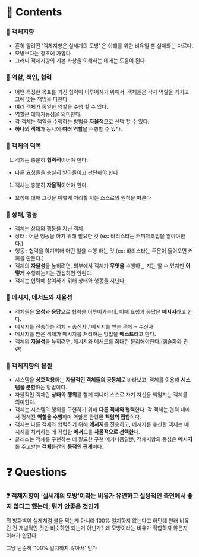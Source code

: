 # 📌 Contents

### 📌 객체지향

- 흔히 알려진 ‘객체지향은 실세계의 모방’ 은 이해를 위한 비유일 뿐 실제와는 다르다.
- 모방보다는 창조에 가깝다
- 그러니 객체지향의 기본 사상을 이해하는 데에는 도움이 된다.

### 📌 역할, 책임, 협력

- 어떤 특정한 목표를 가진 협력이 이루어지기 위해서, 객체들은 각자 역할을 가지고 그에 맞는 책임을 다한다.
- 여러 객체가 동일한 역할을 수행 할 수 있다.
- 역할은 대체가능성을 의미한다.
- 각 객체는 책임을 수행하는 방법을 **자율적**으로 선택 할 수 있다.
- **하나의 객체**가 동시에 **여러 역할**을 수행할 수 있다.

### 📌 객체의 덕목

1. 객체는 충분히 **협력적**이어야 한다.
- 다른 요청들을 충실히 받아들이고 판단해야 한다

1. 객체는 충분히 **자율적**이어야 한다.
- 요청에 대해 그것을 어떻게 처리할 지는 스스로의 원칙을 따른다

### 📌 상태, 행동

- 객체는 상태와 행동을 지닌 객체
- 상태 : 어떤 행동을 하기 위해 필요한 것 (ex: 바리스타는 커피제조법을 알아야한다.)
- 행동 : 협력을 하기위해 어떤 일을 수행 하는 것 (ex: 바리스타는 주문이 들어오면 커피를 만든다.)
- 객체의 **자율성**을 높히려면, 외부에서 객체가 **무엇을** 수행하는 지는 알 수 있지만 **어떻게** 수행하는지는 간섭하면 안된다.
- 객체는 협력에 참여하기 위해 상태와 행동을 지닌다.

### 📌 메시지, 메서드와 자율성

- 객체들은 **요청과 응답**으로 협력을 이루어가는데, 이때 요청과 응답은 **메시지**라고 한다.
- 메시지를 전송하는 객체 = 송신자 / 메시지를 받는 객체 = 수신자
- 메시지를 받은 객체가 메시지를 처리하는 방법을 **메소드**라고 한다.
- 객체의 **자율성**을 높히려면, 메시지와 메서드를 최대한 분리해야한다.(캡슐화와 관련)

### 📌 객체지향의 본질

- 시스템을 **상호작용**하는 **자율적인 객체들의 공동체**로 바라보고, 객체를 이용해 **시스템을 분할**하는 방법이다.
- 자율적인 객체란 **상태**와 **행위**를 함께 지니며 스스로 자기 자신을 책임지는 객체를 의미한다.
- 객체는 시스템의 행위를 구현하기 위해 **다른 객체와 협력**한다. 각 객체는 협력 내에서 정해진 **역할을 수행**하며 역할은 관련된 **책임의 집합**이다.
- 객체는 다른 객체와 협력하기 위해 **메시지**를 전송하고, 메시지를 수신한 객체는 메시지를 처리하는 데 적합한 **메서드**를 **자율적으로 선택한**다.
- 클래스는 객체를 구현하는 데 필요한 구현 메커니즘일뿐, 객체지향의 중심은 **메시지**를 주고받는 **객체**들간의 **동적인 관계**이다.

# ❓ Questions

### ❓ 객채지향이 ‘실세계의 모방’이라는 비유가 유연하고 실용적인 측면에서 좋지 않다고 했는데, 뭐가 안좋은 것인가

뭐 방화벽이 실제처럼 불을 막는게 아니라 100% 일치하지 않는다고 하던데 원래 비유란 건 개념적인 것만 비슷하면 되는거 아닌가? 왜 모방이라는 비유가 적합하지 않은지 이해가 안간다

그냥 단순히 ‘100% 일치하지 않아서’ 인가

